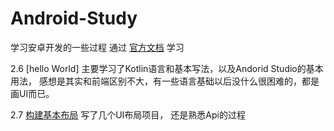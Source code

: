 # Android-Study
学习安卓开发的一些过程
通过 [官方文档](https://developer.android.com/training/basics/firstapp?hl=zh-cn) 学习

2.6 [hello World]
  主要学习了Kotlin语言和基本写法，以及Andorid Studio的基本用法， 感想是其实和前端区别不大，有一些语言基础以后没什么很困难的，都是画UI而已。

2.7 [构建基本布局](https://developer.android.com/courses/pathways/android-basics-compose-unit-1-pathway-3?hl=zh-cn)
  写了几个UI布局项目， 还是熟悉Api的过程
